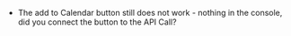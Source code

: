 - The add to Calendar button still does not work - nothing in the console, did you connect the button to the API Call?